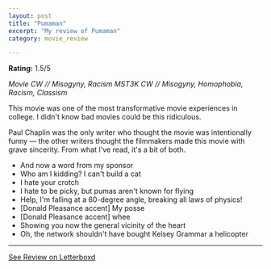 ```yaml
---
layout: post
title: "Pumaman"
excerpt: "My review of Pumaman"
category: movie_review

---
```


**Rating:** 1.5/5

<i>Movie CW // Misogyny, Racism
MST3K CW // Misogyny, Homophobia, Racism, Classism</i>

This movie was one of the most transformative movie experiences in college. I didn't know bad movies could be this ridiculous.

Paul Chaplin was the only writer who thought the movie was intentionally funny — the other writers thought the filmmakers made this movie with grave sincerity. From what I've read, it's a bit of both.

* And now a word from my sponsor
* Who am I kidding? I can't build a cat
* I hate your crotch
* I hate to be picky, but pumas aren't known for flying
* Help, I'm falling at a 60-degree angle, breaking all laws of physics!
* [Donald Pleasance accent] My posse
* [Donald Pleasance accent] whee
* Showing you now the general vicinity of the heart
* Oh, the network shouldn't have bought Kelsey Grammar a helicopter

<hr>

[See Review on Letterboxd](https://boxd.it/60367h)
